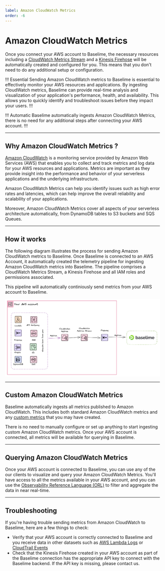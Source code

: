 ```yaml
---
label: Amazon CloudWatch Metrics
order: -6
---
```


# Amazon CloudWatch Metrics

Once you connect your AWS account to Baselime, the necessary resources including a [CloudWatch Metrics Stream](https://docs.aws.amazon.com/AmazonCloudWatch/latest/monitoring/CloudWatch-Metric-Streams.html) and a [Kinesis Firehose](https://aws.amazon.com/kinesis/data-firehose/) will be automatically created and configured for you. This means that you don't need to do any additional setup or configuration.

!!! Essential
Sending Amazon CloudWatch metrics to Baselime is essential to effectively monitor your AWS resources and applications. By ingesting CloudWatch metrics, Baselime can provide real-time analysis and visualization of your application's performance, health, and availability. This allows you to quickly identify and troubleshoot issues before they impact your users.
!!!

!!! Automatic
Baselime automatically ingests Amazon CloudWatch Metrics, there is no need for any additional steps after connecting your AWS account.
!!!

---

## Why Amazon CloudWatch Metrics ?

[Amazon CloudWatch](https://aws.amazon.com/cloudwatch/) is a monitoring service provided by Amazon Web Services (AWS) that enables you to collect and track metrics and log data for your AWS resources and applications. Metrics are important as they provide insight into the performance and behavior of your serverless applications and the underlying infrastructure.

Amazon CloudWatch Metrics can help you identify issues such as high error rates and latencies, which can help improve the overall reliability and scalability of your applications.

Moreover, Amazon CloudWatch Metrics cover all aspects of your serverless architecture automatically, from DynamoDB tables to S3 buckets and SQS Queues.

---

## How it works

The following diagram illustrates the process for sending Amazon CloudWatch metrics to Baselime. Once Baselime is connected to an AWS Account, it automatically created the telemetry pipeline for ingesting Amazon CloudWatch metrics into Baselime. The pipeline comprises a CloudWatch Metrics Stream, a Kinesis Firehose and all IAM roles and permissions associated.

This pipeline will automatically continiously send metrics from your AWS account to Baselime.

![Sending Amazon CloudWatch Metrics to Baselime](../assets/images/illustrations/sending-data/metrics.png)

---

## Custom Amazon CloudWatch Metrics

Baselime automatically ingests all metrics published to Amazon CloudWatch. This includes both standard Amazon CloudWatch metrics and any [custom metrics](https://docs.aws.amazon.com/AmazonCloudWatch/latest/monitoring/publishingMetrics.html) that you may have created.

There is no need to manually configure or set up anything to start ingesting custom Amazon CloudWatch metrics. Once your AWS account is connected, all metrics will be available for querying in Baselime.


---

## Querying Amazon CloudWatch Metrics

Once your AWS account is connected to Baselime, you can use any of the our clients to visualize and query your Amazon CloudWatch Metrics. You'll have access to all the metrics available in your AWS account, and you can use the [Observability Reference Language (ORL)](../oac/observability-reference-language/overview.md) to filter and aggregate the data in near real-time.

---

## Troubleshooting

If you're having trouble sending metrics from Amazon CloudWatch to Baselime, here are a few things to check:

- Verify that your AWS account is correctly connected to Baselime and you receive data in other datasets such as [AWS Lambda Logs](./lambda-logs.md) or [CloudTrail Events](./cloudtrail.md)
- Check that the Kinesis Firehose created in your AWS account as part of the Baselime connection has the appropriate API key to connect with the Baselime backend. If the API key is missing, please contact us.
